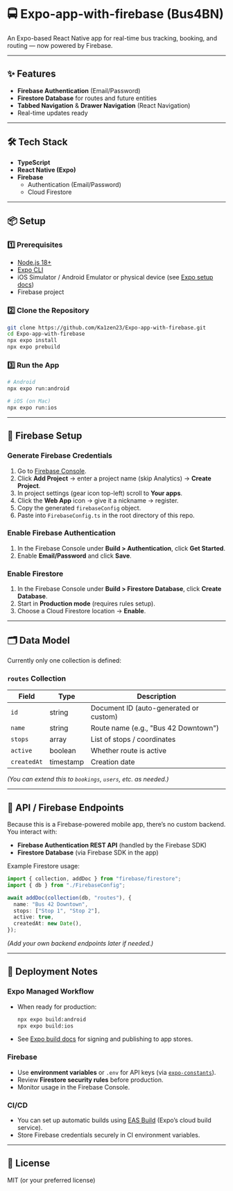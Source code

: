 # 🚍 Expo-app-with-firebase (Bus4BN)

An Expo-based React Native app for real-time bus tracking, booking, and routing — now powered by Firebase.

---

## ✨ Features

- **Firebase Authentication** (Email/Password)
- **Firestore Database** for routes and future entities
- **Tabbed Navigation** & **Drawer Navigation** (React Navigation)
- Real-time updates ready

---

## 🛠 Tech Stack

- **TypeScript**
- **React Native (Expo)**
- **Firebase**  
  - Authentication (Email/Password)  
  - Cloud Firestore  

---

## 📦 Setup

### 1️⃣ Prerequisites  

- [Node.js 18+](https://nodejs.org/)
- [Expo CLI](https://docs.expo.dev/get-started/installation/)
- iOS Simulator / Android Emulator or physical device (see [Expo setup docs](https://docs.expo.dev/get-started/set-up-your-environment/?platform=ios&device=simulated&mode=development-build))
- Firebase project

### 2️⃣ Clone the Repository  

```bash
git clone https://github.com/Ka1zen23/Expo-app-with-firebase.git
cd Expo-app-with-firebase
npx expo install
npx expo prebuild
```

### 3️⃣ Run the App  

```bash
# Android
npx expo run:android

# iOS (on Mac)
npx expo run:ios
```

---

## 🔑 Firebase Setup

### Generate Firebase Credentials  

1. Go to [Firebase Console](https://firebase.google.com/).
2. Click **Add Project** → enter a project name (skip Analytics) → **Create Project**.
3. In project settings (gear icon top-left) scroll to **Your apps**.
4. Click the **Web App** icon → give it a nickname → register.
5. Copy the generated `firebaseConfig` object.
6. Paste into `FirebaseConfig.ts` in the root directory of this repo.

### Enable Firebase Authentication  

1. In the Firebase Console under **Build > Authentication**, click **Get Started**.
2. Enable **Email/Password** and click **Save**.

### Enable Firestore  

1. In the Firebase Console under **Build > Firestore Database**, click **Create Database**.
2. Start in **Production mode** (requires rules setup).
3. Choose a Cloud Firestore location → **Enable**.

---

## 🗂 Data Model

Currently only one collection is defined:

### `routes` Collection

| Field        | Type      | Description                         |
|--------------|-----------|-------------------------------------|
| `id`         | string    | Document ID (auto-generated or custom) |
| `name`       | string    | Route name (e.g., "Bus 42 Downtown") |
| `stops`      | array     | List of stops / coordinates         |
| `active`     | boolean   | Whether route is active             |
| `createdAt`  | timestamp | Creation date                       |

*(You can extend this to `bookings`, `users`, etc. as needed.)*

---

## 🔗 API / Firebase Endpoints

Because this is a Firebase-powered mobile app, there’s no custom backend. You interact with:

- **Firebase Authentication REST API** (handled by the Firebase SDK)
- **Firestore Database** (via Firebase SDK in the app)

Example Firestore usage:

```ts
import { collection, addDoc } from "firebase/firestore"; 
import { db } from "./FirebaseConfig";

await addDoc(collection(db, "routes"), {
  name: "Bus 42 Downtown",
  stops: ["Stop 1", "Stop 2"],
  active: true,
  createdAt: new Date(),
});
```

*(Add your own backend endpoints later if needed.)*

---

## 🚀 Deployment Notes

### Expo Managed Workflow  

- When ready for production:
  ```bash
  npx expo build:android
  npx expo build:ios
  ```
- See [Expo build docs](https://docs.expo.dev/build/introduction/) for signing and publishing to app stores.

### Firebase  

- Use **environment variables** or `.env` for API keys (via [`expo-constants`](https://docs.expo.dev/versions/latest/sdk/constants/)).
- Review **Firestore security rules** before production.
- Monitor usage in the Firebase Console.

### CI/CD  

- You can set up automatic builds using [EAS Build](https://docs.expo.dev/eas/) (Expo’s cloud build service).
- Store Firebase credentials securely in CI environment variables.

---

## 📜 License  

MIT (or your preferred license)
